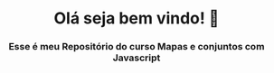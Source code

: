 <h1 align="center">Olá seja bem vindo! 👋</h1> 

<h3 align="center">Esse é meu Repositório do curso Mapas e conjuntos com Javascript</h3> 
